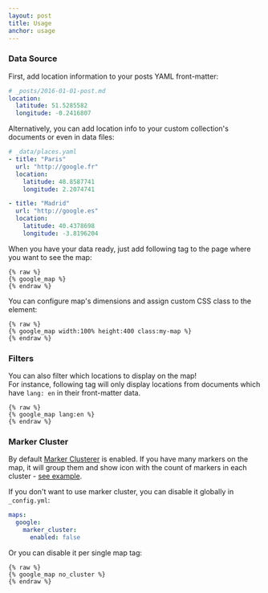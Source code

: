 ```yaml
---
layout: post
title: Usage
anchor: usage
---
```

### Data Source

First, add location information to your posts YAML front-matter:

  ```yaml
  # _posts/2016-01-01-post.md
  location:
    latitude: 51.5285582
    longitude: -0.2416807
  ```

Alternatively, you can add location info to your custom collection's documents or even in data files:

  ```yaml
  # _data/places.yaml
  - title: "Paris"
    url: "http://google.fr"
    location:
      latitude: 48.8587741
      longitude: 2.2074741
  
  - title: "Madrid"
    url: "http://google.es"
    location:
      latitude: 40.4378698
      longitude: -3.8196204
  ```
  
When you have your data ready, just add following tag to the page where you want to see the map:

  ```
  {% raw %}
  {% google_map %}
  {% endraw %}
  ```
  
You can configure map's dimensions and assign custom CSS class to the element:

  ```
  {% raw %}
  {% google_map width:100% height:400 class:my-map %}
  {% endraw %}
  ```
  
### Filters

You can also filter which locations to display on the map!<br/>
For instance, following tag will only display locations from documents which have `lang: en` in their front-matter data.

  ```
  {% raw %}
  {% google_map lang:en %}
  {% endraw %}
  ```

### Marker Cluster

By default [Marker Clusterer](https://github.com/googlemaps/js-marker-clusterer) is enabled.
If you have many markers on the map, it will group them and show icon with the count of markers in each cluster - [see example](https://googlemaps.github.io/js-marker-clusterer/examples/advanced_example.html).

If you don't want to use marker cluster, you can disable it globally in `_config.yml`:

  ```yaml
  maps:
    google:
      marker_cluster:
        enabled: false
  ```

Or you can disable it per single map tag:

  ```
  {% raw %}
  {% google_map no_cluster %}
  {% endraw %}
  ```
